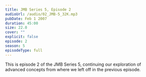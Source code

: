 ```yaml
---
title: JMB Series 5, Episode 2
audioUrl: /audio/02_JMB-5_32K.mp3
pubDate: Feb 1 2007
duration: 45:00
size: 22.0
cover: ""
explicit: false
episode: 2
season: 5
episodeType: full
---
```


This is episode 2 of the JMB Series 5, continuing our exploration of advanced concepts from where we left off in the previous episode.
